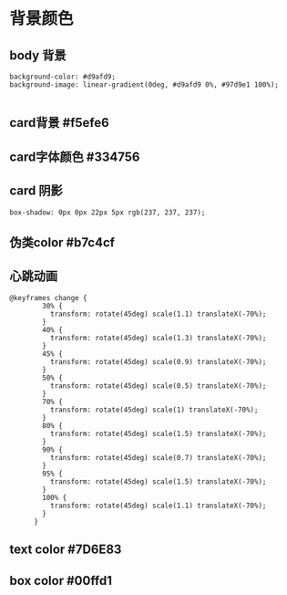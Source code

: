 # 背景颜色

## body 背景

```
background-color: #d9afd9;
background-image: linear-gradient(0deg, #d9afd9 0%, #97d9e1 100%);
        
```

## card背景    #f5efe6

## card字体颜色   #334756

## card 阴影

```
box-shadow: 0px 0px 22px 5px rgb(237, 237, 237);
```

## 伪类color  #b7c4cf

## 心跳动画

```
@keyframes change {
        30% {
          transform: rotate(45deg) scale(1.1) translateX(-70%);
        }
        40% {
          transform: rotate(45deg) scale(1.3) translateX(-70%);
        }
        45% {
          transform: rotate(45deg) scale(0.9) translateX(-70%);
        }
        50% {
          transform: rotate(45deg) scale(0.5) translateX(-70%);
        }
        70% {
          transform: rotate(45deg) scale(1) translateX(-70%);
        }
        80% {
          transform: rotate(45deg) scale(1.5) translateX(-70%);
        }
        90% {
          transform: rotate(45deg) scale(0.7) translateX(-70%);
        }
        95% {
          transform: rotate(45deg) scale(1.5) translateX(-70%);
        }
        100% {
          transform: rotate(45deg) scale(1.1) translateX(-70%);
        }
      }
```

## text color   #7D6E83

## box color    #00ffd1